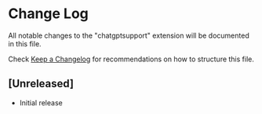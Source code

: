 # Change Log

All notable changes to the "chatgptsupport" extension will be documented in this file.

Check [Keep a Changelog](http://keepachangelog.com/) for recommendations on how to structure this file.

## [Unreleased]

- Initial release